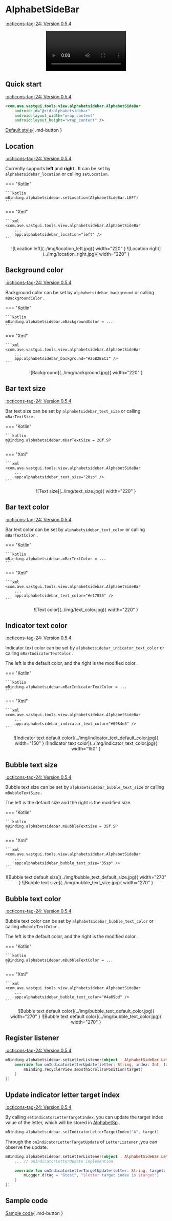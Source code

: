 # AlphabetSideBar

[:octicons-tag-24: Version 0.5.4](https://ave.entropy2020.cn/version/VastTools/#054)

<center>
    <video width="250" controls="controls" autoplay="autoplay">
        <source src="../img/alphabetsidebar.mp4" type="video/mp4">
    </video>
</center>

## Quick start

[:octicons-tag-24: Version 0.5.4](https://ave.entropy2020.cn/version/VastTools/#054)

```xml
<com.ave.vastgui.tools.view.alphabetsidebar.AlphabetSideBar
    android:id="@+id/alphabetsidebar"
    android:layout_width="wrap_content"
    android:layout_height="wrap_content" />
```

[Default style](https://github.com/SakurajimaMaii/Android-Vast-Extension/blob/develop/libraries/VastTools/src/main/res/values/styles.xml){ .md-button }

## Location

[:octicons-tag-24: Version 0.5.4](https://ave.entropy2020.cn/version/VastTools/#054)

Currently supports **left** and **right** . It can be set by `alphabetsidebar_location` or calling `setLocation`.

=== "Kotlin"

    ```kotlin
    mBinding.alphabetsidebar.setLocation(AlphabetSideBar.LEFT)
    ```

=== "Xml"

    ```xml
    <com.ave.vastgui.tools.view.alphabetsidebar.AlphabetSideBar
        ...
        app:alphabetsidebar_location="left" />
    ```

<center>
![Location left](../img/location_left.jpg){ width="220" }
![Location right](../img/location_right.jpg){ width="220" }
</center>

## Background color

[:octicons-tag-24: Version 0.5.4](https://ave.entropy2020.cn/version/VastTools/#054)

Background color can be set by  `alphabetsidebar_background` or calling `mBackgroundColor` .

=== "Kotlin"

    ```kotlin
    mBinding.alphabetsidebar.mBackgroundColor = ...
    ```

=== "Xml"

    ```xml
    <com.ave.vastgui.tools.view.alphabetsidebar.AlphabetSideBar
        ...
        app:alphabetsidebar_background="#26B2BEC3" />
    ```

<center>
![Background](../img/background.jpg){ width="220" }
</center>

## Bar text size

[:octicons-tag-24: Version 0.5.4](https://ave.entropy2020.cn/version/VastTools/#054)

Bar text size can be set by  `alphabetsidebar_text_size` or calling `mBarTextSize` .

=== "Kotlin"

    ```kotlin
    mBinding.alphabetsidebar.mBarTextSize = 20f.SP
    ```

=== "Xml"

    ```xml
    <com.ave.vastgui.tools.view.alphabetsidebar.AlphabetSideBar
        ...
        app:alphabetsidebar_text_size="20sp" />
    ```

<center>
![Text size](../img/text_size.jpg){ width="220" }
</center>

## Bar text color

[:octicons-tag-24: Version 0.5.4](https://ave.entropy2020.cn/version/VastTools/#054)

Bar text color can be set by `alphabetsidebar_text_color` or calling `mBarTextColor` .

=== "Kotlin"

    ```kotlin
    mBinding.alphabetsidebar.mBarTextColor = ...
    ```

=== "Xml"

    ```xml
    <com.ave.vastgui.tools.view.alphabetsidebar.AlphabetSideBar
        ...
        app:alphabetsidebar_text_color="#e17055" />
    ```

<center>
![Text color](../img/text_color.jpg){ width="220" }
</center>

## Indicator text color

[:octicons-tag-24: Version 0.5.4](https://ave.entropy2020.cn/version/VastTools/#054)

Indicator text color can be set by `alphabetsidebar_indicator_text_color` or calling `mBarIndicatorTextColor` .

The left is the default color, and the right is the modified color.

=== "Kotlin"

    ```kotlin
    mBinding.alphabetsidebar.mBarIndicatorTextColor = ...
    ```

=== "Xml"

    ```xml
    <com.ave.vastgui.tools.view.alphabetsidebar.AlphabetSideBar
        ...
        app:alphabetsidebar_indicator_text_color="#0984e3" />
    ```

<center>
![Indicator text default color](../img/indicator_text_default_color.jpg){ width="150" }
![Indicator text color](../img/indicator_text_color.jpg){ width="150" }
</center>

## Bubble text size

[:octicons-tag-24: Version 0.5.4](https://ave.entropy2020.cn/version/VastTools/#054)

Bubble text size can be set by `alphabetsidebar_bubble_text_size` or calling `mBubbleTextSize` .

The left is the default size and the right is the modified size.

=== "Kotlin"

    ```kotlin
    mBinding.alphabetsidebar.mBubbleTextSize = 35f.SP
    ```

=== "Xml"

    ```xml
    <com.ave.vastgui.tools.view.alphabetsidebar.AlphabetSideBar
        ...
        app:alphabetsidebar_bubble_text_size="35sp" />
    ```

<center>
![Bubble text default size](../img/bubble_text_default_size.jpg){ width="270" }
![Bubble text size](../img/bubble_text_size.jpg){ width="270" }
</center>

## Bubble text color

[:octicons-tag-24: Version 0.5.4](https://ave.entropy2020.cn/version/VastTools/#054)

Bubble text color can be set by `alphabetsidebar_bubble_text_color` or calling `mBubbleTextColor` .

The left is the default color, and the right is the modified color.

=== "Kotlin"

    ```kotlin
    mBinding.alphabetsidebar.mBubbleTextColor = ...
    ```

=== "Xml"

    ```xml
    <com.ave.vastgui.tools.view.alphabetsidebar.AlphabetSideBar
        ...
        app:alphabetsidebar_bubble_text_color="#4a69bd" />
    ```

<center>
![Bubble text default color](../img/bubble_text_default_color.jpg){ width="270" }
![Bubble text default color](../img/bubble_text_color.jpg){ width="270" }
</center>

## Register listener

[:octicons-tag-24: Version 0.5.4](https://ave.entropy2020.cn/version/VastTools/#054)

```kotlin
mBinding.alphabetsidebar.setLetterListener(object : AlphabetSideBar.LetterListener {
    override fun onIndicatorLetterUpdate(letter: String, index: Int, target: Int) {
        mBinding.recyclerView.smoothScrollToPosition(target)
    }
})
```

## Update indicator letter target index

[:octicons-tag-24: Version 0.5.4](https://ave.entropy2020.cn/version/VastTools/#054)

By calling `setIndicatorLetterTargetIndex`, you can update the target index value of the letter, which will be stored in [AlphabetSp](https://github.com/SakurajimaMaii/Android-Vast-Extension/blob/develop/libraries/VastTools/src/main/kotlin/com/ave/vastgui/tools/view/alphabetsidebar/AlphabetSp.kt) . 

```kotlin
mBinding.alphabetsidebar.setIndicatorLetterTargetIndex("A", target)
```

Through the `onIndicatorLetterTargetUpdate` of `LetterListener` ,you can observe the update.

```kotlin
mBinding.alphabetsidebar.setLetterListener(object : AlphabetSideBar.LetterListener {
    ... // onIndicatorLetterUpdate implemention

    override fun onIndicatorLetterTargetUpdate(letter: String, target: Int) {
        mLogger.d(tag = "Gtest", "$letter target index is $target")
    }
})
```

## Sample code

[Sample code](https://github.com/SakurajimaMaii/Android-Vast-Extension/blob/develop/app/src/main/kotlin/com/ave/vastgui/app/activity/view/AlphabetSideBarActivity.kt){ .md-button }
